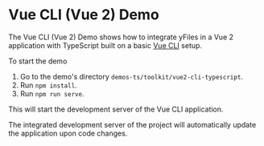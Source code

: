 <!--
 //////////////////////////////////////////////////////////////////////////////
 // @license
 // This file is part of yFiles for HTML 2.5.0.3.
 // Use is subject to license terms.
 //
 // Copyright (c) 2000-2023 by yWorks GmbH, Vor dem Kreuzberg 28,
 // 72070 Tuebingen, Germany. All rights reserved.
 //
 //////////////////////////////////////////////////////////////////////////////
-->
# Vue CLI (Vue 2) Demo

The Vue CLI (Vue 2) Demo shows how to integrate yFiles in a Vue 2 application with TypeScript built on a basic [Vue CLI](https://cli.vuejs.org/) setup.

To start the demo

1.  Go to the demo's directory `demos-ts/toolkit/vue2-cli-typescript`.
2.  Run `npm install`.
3.  Run `npm run serve`.

This will start the development server of the Vue CLI application.

The integrated development server of the project will automatically update the application upon code changes.
